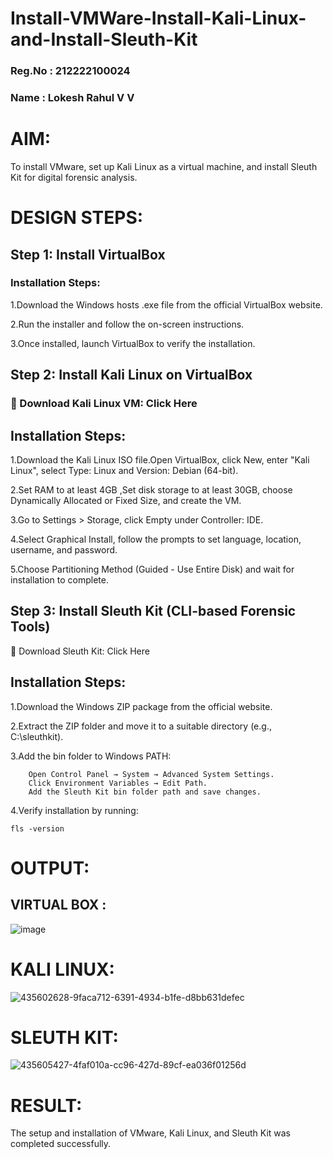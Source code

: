 # Install-VMWare-Install-Kali-Linux-and-Install-Sleuth-Kit
### Reg.No : 212222100024
### Name : Lokesh Rahul V V
# AIM:
To install VMware, set up Kali Linux as a virtual machine, and install Sleuth Kit for digital forensic analysis.
# DESIGN STEPS:
## Step 1: Install VirtualBox
### Installation Steps:
  1.Download the Windows hosts .exe file from the official VirtualBox website.
  
  2.Run the installer and follow the on-screen instructions.
  
  3.Once installed, launch VirtualBox to verify the installation.

## Step 2: Install Kali Linux on VirtualBox

### 🔗 Download Kali Linux VM: Click Here
## Installation Steps:
   1.Download the Kali Linux ISO file.Open VirtualBox, click New, enter "Kali Linux", select Type: Linux and Version: Debian (64-bit).
   
   2.Set RAM to at least 4GB ,Set disk storage to at least 30GB, choose Dynamically Allocated or Fixed Size, and create the VM.
   
   3.Go to Settings > Storage, click Empty under Controller: IDE.
   
   4.Select Graphical Install, follow the prompts to set language, location, username, and password.
   
   5.Choose Partitioning Method (Guided - Use Entire Disk) and wait for installation to complete.

## Step 3: Install Sleuth Kit (CLI-based Forensic Tools)

🔗 Download Sleuth Kit: Click Here
## Installation Steps:
   1.Download the Windows ZIP package from the official website.
   
   2.Extract the ZIP folder and move it to a suitable directory (e.g., C:\sleuthkit).
   
   3.Add the bin folder to Windows PATH:
```
    Open Control Panel → System → Advanced System Settings.
    Click Environment Variables → Edit Path.
    Add the Sleuth Kit bin folder path and save changes.
```
  4.Verify installation by running:
```
fls -version
```
# OUTPUT:
## VIRTUAL BOX :
![image](https://github.com/user-attachments/assets/53715640-9c87-45b5-bc44-1889d817cf53)

# KALI LINUX:
![435602628-9faca712-6391-4934-b1fe-d8bb631defec](https://github.com/user-attachments/assets/4748a22b-e0ba-47db-b5ee-43178b9b06dc)

# SLEUTH KIT:
![435605427-4faf010a-cc96-427d-89cf-ea036f01256d](https://github.com/user-attachments/assets/446519f5-ecc5-41a9-9c4b-a94833e13dcb)

# RESULT:
The setup and installation of VMware, Kali Linux, and Sleuth Kit was completed successfully.

